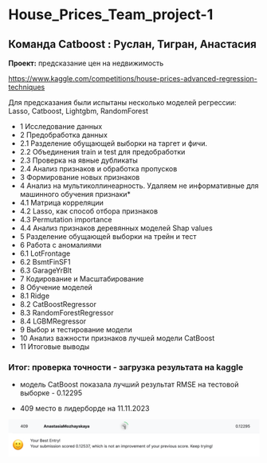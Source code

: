 # House_Prices_Team_project-1
## Команда Catboost : Руслан, Тигран, Анастасия

**Проект:** предсказание цен на недвижимость

https://www.kaggle.com/competitions/house-prices-advanced-regression-techniques

Для предсказания были испытаны несколько моделей регрессии: Lasso, Catboost, Lightgbm, RandomForest

* 1  Исследование данных
* 2  Предобработка данных
*  2.1  Разделение обущающей выборки на таргет и фичи.
*  2.2  Объединения train и test для предобработки
*  2.3  Проверка на явные дубликаты
*  2.4  Анализ признаков и обработка пропусков
* 3  Формирование новых признаков
* 4  Анализ на мультиколлинеарность. Удаляем не информативные для машинного обучения признаки* 
*  4.1  Матрица корреляции
*  4.2  Lasso, как способ отбора признаков
*  4.3  Permutation importance
*  4.4  Анализ признаков деревянных моделей Shap values
* 5  Разделение обущающей выборки на трейн и тест
* 6  Работа с аномалиями
*  6.1  LotFrontage
*  6.2  BsmtFinSF1
*  6.3  GarageYrBlt
* 7  Кодирование и Масштабирование
* 8  Обучение моделей
*  8.1  Ridge
*  8.2  CatBoostRegressor
*  8.3  RandomForestRegressor
*  8.4  LGBMRegressor
* 9  Выбор и тестирование модели
* 10  Анализ важности признаков лучшей модели CatBoost
* 11 Итоговые выводы

### Итог: проверка точности - загрузка результата на kaggle 

- модель CatBoost показала лучший результат RMSE на тестовой выборке - 0.12295

- 409 место в лидерборде на 11.11.2023

![картинка](picture.png)
